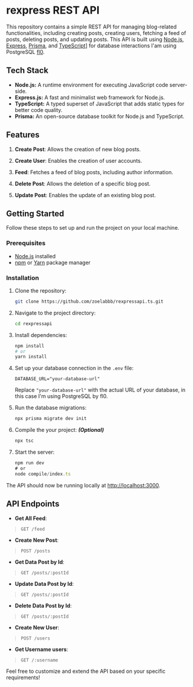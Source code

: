 # rexpress REST API

This repository contains a simple REST API for managing blog-related functionalities, including creating posts, creating users, fetching a feed of posts, deleting posts, and updating posts. This API is built using [Node.js](https://nodejs.org/), [Express](https://expressjs.com/), [Prisma](https://www.prisma.io/), and [TypeScript](https://www.typescriptlang.org/)] for database interactions I'am using PostgreSQL [fl0](https://fl0.com/).

## Tech Stack

- **Node.js:** A runtime environment for executing JavaScript code server-side.
- **Express.js:** A fast and minimalist web framework for Node.js.
- **TypeScript:** A typed superset of JavaScript that adds static types for better code quality.
- **Prisma:** An open-source database toolkit for Node.js and TypeScript.


## Features

1. **Create Post**: Allows the creation of new blog posts.

2. **Create User**: Enables the creation of user accounts.

3. **Feed**: Fetches a feed of blog posts, including author information.

4. **Delete Post**: Allows the deletion of a specific blog post.

5. **Update Post**: Enables the update of an existing blog post.

## Getting Started

Follow these steps to set up and run the project on your local machine.

### Prerequisites

- [Node.js](https://nodejs.org/) installed
- [npm](https://www.npmjs.com/) or [Yarn](https://yarnpkg.com/) package manager

### Installation

1. Clone the repository:

   ```bash
   git clone https://github.com/zoelabbb/rexpressapi.ts.git
   ```

2. Navigate to the project directory:

   ```bash
   cd rexpressapi
   ```

3. Install dependencies:

   ```bash
   npm install
   # or
   yarn install
   ```

4. Set up your database connection in the `.env` file:

   ```env
   DATABASE_URL="your-database-url"
   ```

   Replace `"your-database-url"` with the actual URL of your database, in this case I'm using PostgreSQL by fl0.

5. Run the database migrations:

   ```js
   npx prisma migrate dev init
   ```
6. Compile the your project: _**(Optional)**_

   ```js
   npx tsc
   ```

7. Start the server:

   ```js
   npm run dev
   # or
   node compile/index.ts
   ```

The API should now be running locally at [http://localhost:3000](http://localhost:3000).

## API Endpoints

- **Get All Feed**:
> `GET /feed`
- **Create New Post**:
>`POST /posts`
- **Get Data Post by Id**:
>`GET /posts/:postId`
- **Update Data Post by Id**:
>`GET /posts/:postId`
- **Delete Data Post by Id**:
>`GET /posts/:postId`
- **Create New User**:
> `POST /users`
- **Get Username users**:
> `GET /:username`

Feel free to customize and extend the API based on your specific requirements!